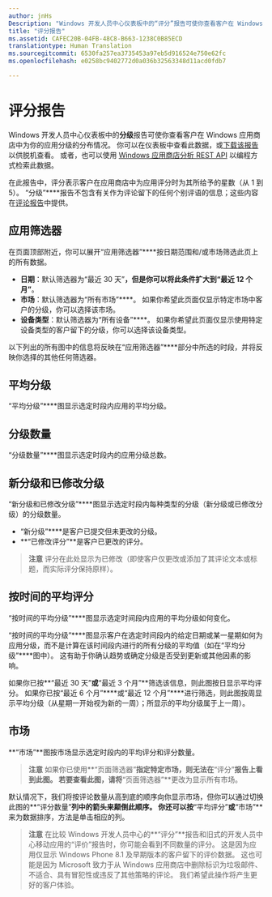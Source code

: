 ```yaml
---
author: jnHs
Description: "Windows 开发人员中心仪表板中的“评分”报告可使你查看客户在 Windows 应用商店中为你的应用评分的分布情况。"
title: "评分报告"
ms.assetid: CAFEC20B-04FB-48C8-B663-1238C0B85ECD
translationtype: Human Translation
ms.sourcegitcommit: 6530fa257ea3735453a97eb5d916524e750e62fc
ms.openlocfilehash: e0258bc9402772d0a036b32563348d11acd0fdb7

---
```


# 评分报告


Windows 开发人员中心仪表板中的**分级**报告可使你查看客户在 Windows 应用商店中为你的应用分级的分布情况。 你可以在仪表板中查看此数据，或[下载该报告](download-analytic-reports.md)以供脱机查看。 或者，也可以使用 [Windows 应用商店分析 REST API](../monetize/access-analytics-data-using-windows-store-services.md) 以编程方式检索此数据。

在此报告中，评分表示客户在应用商店中为应用评分时为其所给予的星数（从 1 到 5）。 “分级”****报告不包含有关作为评论留下的任何个别评语的信息；这些内容在[评论报告](reviews-report.md)中提供。

## 应用筛选器


在页面顶部附近，你可以展开“应用筛选器”****按日期范围和/或市场筛选此页上的所有数据。

-   **日期**：默认筛选器为“最近 30 天”****，但是你可以将此条件扩大到“最近 12 个月”****。
-   **市场**：默认筛选器为“所有市场”****。 如果你希望此页面仅显示特定市场中客户的分级，你可以选择该市场。
-   **设备类型**：默认筛选器为“所有设备”****。 如果你希望此页面仅显示使用特定设备类型的客户留下的分级，你可以选择该设备类型。

以下列出的所有图中的信息将反映在“应用筛选器”****部分中所选的时段，并将反映你选择的其他任何筛选器。

## 平均分级


“平均分级”****图显示选定时段内应用的平均分级。

## 分级数量


“分级数量”****图显示选定时段内的应用分级总数。

## 新分级和已修改分级


“新分级和已修改分级”****图显示选定时段内每种类型的分级（新分级或已修改分级）的分级数量。

-   “新分级”****是客户已提交但未更改的分级。
-   **“已修改评分”**是客户已更改的评分。

>**注意** 评分在此处显示为已修改（即使客户仅更改或添加了其评论文本或标题，而实际评分保持原样）。

## 按时间的平均评分


“按时间的平均分级”****图显示选定时间段内应用的平均分级如何变化。

“按时间的平均分级”****图显示客户在选定时间段内的给定日期或某一星期如何为应用分级，而不是计算在该时间段内进行的所有分级的平均值（如在“平均分级”****图中）。 这有助于你确认趋势或确定分级是否受到更新或其他因素的影响。

如果你已按**“最近 30 天”**或**“最近 3 个月”**筛选该信息，则此图按日显示平均评分。 如果你已按“最近 6 个月”****或“最近 12 个月”****进行筛选，则此图按周显示平均分级（从星期一开始视为新的一周）；所显示的平均分级属于上一周）。

## 市场


**“市场”**图按市场显示选定时段内的平均评分和评分数量。

> **注意** 如果你已使用**“页面筛选器”**指定特定市场，则无法在**“评分”**报告上看到此图。 若要查看此图，请将**“页面筛选器”**更改为显示所有市场。

默认情况下，我们将按评论数量从高到底的顺序向你显示市场，但你可以通过切换此图的**“评分数量”**列中的箭头来颠倒此顺序。 你还可以按**“平均评分”**或**“市场”**来为数据排序，方法是单击相应的列。

> **注意** 在比较 Windows 开发人员中心的**“评分”**报告和旧式的开发人员中心移动应用的“评价”报告时，你可能会看到不同数量的评分。 这是因为应用仅显示 Windows Phone 8.1 及早期版本的客户留下的评价数据。 这也可能是因为 Microsoft 致力于从 Windows 应用商店中删除标识为垃圾邮件、不适合、具有冒犯性或违反了其他策略的评论。 我们希望此操作将产生更好的客户体验。

 

 



<!--HONumber=Jun16_HO4-->


